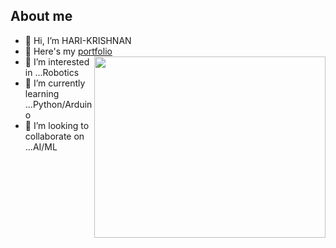 ## About me
- 👋 Hi, I’m HARI-KRISHNAN
- 🔭 Here's my [portfolio](https://hari-charlez.github.io/Portfolio/) 
  <img align="right" width="370" height="290" src="https://i.pinimg.com/originals/47/f0/34/47f0342cec72b800463bf003eac1257e.gif">
- 👀 I’m interested in ...Robotics
- 🌱 I’m currently learning ...Python/Arduino
- 💞️ I’m looking to collaborate on ...AI/ML
